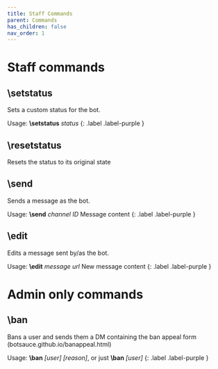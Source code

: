 ```yaml
---
title: Staff Commands
parent: Commands
has_children: false
nav_order: 1
---
```


# Staff commands

## **\setstatus**
Sets a custom status for the bot.

Usage: **\setstatus** *status*
{: .label .label-purple }

## **\resetstatus**
Resets the status to its original state

## **\send**
Sends a message as the bot.

Usage: **\\send** *channel ID* Message content
{: .label .label-purple }

## **\edit**
Edits a message sent by/as the bot.

Usage: **\\edit** *message url* New message content
{: .label .label-purple }

# Admin only commands

## **\ban**
Bans a user and sends them a DM containing the ban appeal form (botsauce.github.io/banappeal.html)

Usage: **\ban** *[user]* *[reason]*, or just **\ban** *[user]*
{: .label .label-purple }
